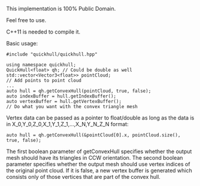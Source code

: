 This implementation is 100% Public Domain.

Feel free to use.
 
C++11 is needed to compile it.

Basic usage:

	#include "quickhull/quickhull.hpp"

	using namespace quickhull;
	QuickHull<float> qh; // Could be double as well
	std::vector<Vector3<float>> pointCloud;
	// Add points to point cloud
	...
	auto hull = qh.getConvexHull(pointCloud, true, false);
	auto indexBuffer = hull.getIndexBuffer();
	auto vertexBuffer = hull.getVertexBuffer();
	// Do what you want with the convex triangle mesh

Vertex data can be passed as a pointer to float/double as long as the data is in X_0,Y_0,Z_0,X_1,Y_1,Z_1,...,X_N,Y_N_Z_N format:

	auto hull = qh.getConvexHull(&pointCloud[0].x, pointCloud.size(), true, false);

The first boolean parameter of getConvexHull specifies whether the output mesh should have its triangles in CCW orientation. The second boolean parameter specifies whether the output mesh should use vertex indices of the original point cloud. If it is false, a new vertex buffer is generated which consists only of those vertices that are part of the convex hull.

